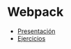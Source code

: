# Webpack

* [Presentación](http://slides.com/danieldelacruzcalvo/learn-webpack#/)
* [Ejercicios](https://github.com/danderu/learn-webpack)
